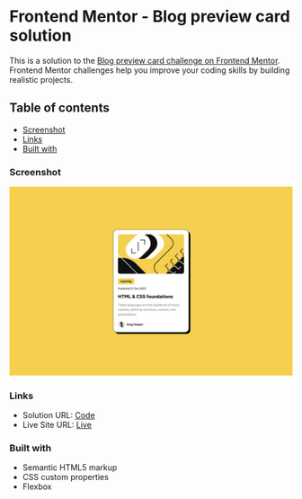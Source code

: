 # Frontend Mentor - Blog preview card solution

This is a solution to the [Blog preview card challenge on Frontend Mentor](https://www.frontendmentor.io/challenges/blog-preview-card-ckPaj01IcS). Frontend Mentor challenges help you improve your coding skills by building realistic projects.

## Table of contents

- [Screenshot](#screenshot)
- [Links](#links)
- [Built with](#built-with)

### Screenshot

![](./design/desktop-design.jpg)

### Links

- Solution URL: [Code](https://github.com/aaqibqadeer/blog-preview-card-main)
- Live Site URL: [Live](https://aaqibqadeer.github.io/blog-preview-card-main/)

### Built with

- Semantic HTML5 markup
- CSS custom properties
- Flexbox
